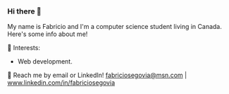 ### Hi there 👋

My name is Fabricio and I'm a computer science student living in Canada. Here's some info about me!

🌱 Interests:

* Web development.

💬 Reach me by email or LinkedIn! <a href="mailto:fabriciosegovia@msn.com">fabriciosegovia@msn.com</a> | <a href="https://www.linkedin.com/in/fabriciosegovia" rel="nofollow">www.linkedin.com/in/fabriciosegovia</a>

<!--
**FabricioSe/FabricioSe** is a ✨ _special_ ✨ repository because its `README.md` (this file) appears on your GitHub profile.

Here are some ideas to get you started:

- 🔭 I’m currently working on ...
- 🌱 I’m currently learning ...
- 👯 I’m looking to collaborate on ...
- 🤔 I’m looking for help with ...
- 💬 Ask me about ...
- 📫 How to reach me: ...
- 😄 Pronouns: ...
- ⚡ Fun fact: ...
-->


